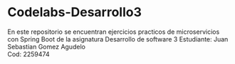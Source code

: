 # Codelabs-Desarrollo3
En este repositorio se encuentran ejercicios practicos de microservicios con Spring Boot de la asignatura Desarrollo de software 3
Estudiante: Juan Sebastian Gomez Agudelo  
Cod: 2259474
